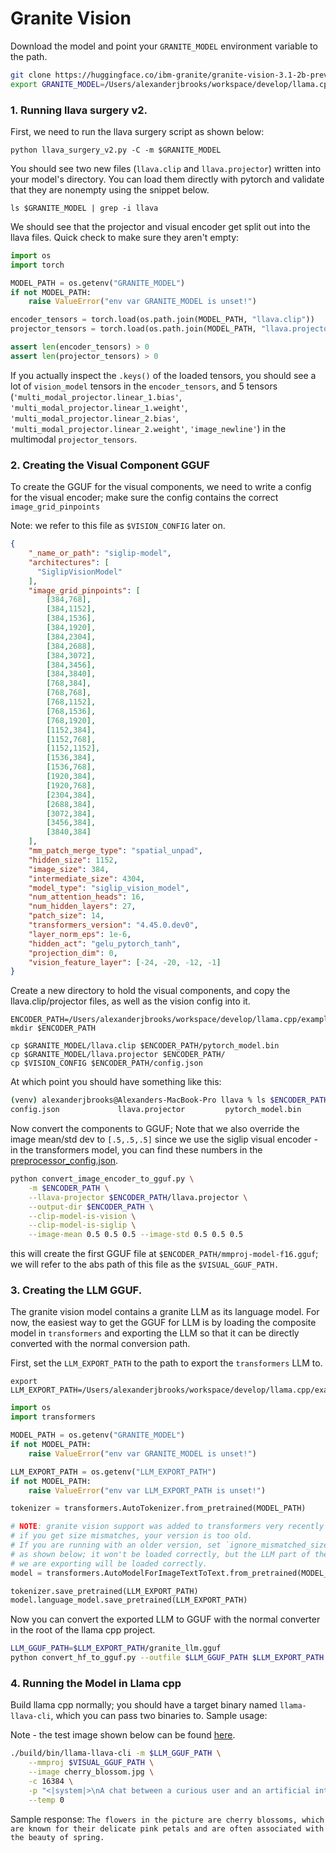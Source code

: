 # Granite Vision

Download the model and point your `GRANITE_MODEL` environment variable to the path.

```bash
git clone https://huggingface.co/ibm-granite/granite-vision-3.1-2b-preview
export GRANITE_MODEL=/Users/alexanderjbrooks/workspace/develop/llama.cpp/examples/llava/granite-vision-3.1-2b-preview
```


### 1. Running llava surgery v2.
First, we need to run the llava surgery script as shown below:

`python llava_surgery_v2.py -C -m $GRANITE_MODEL`

You should see two new files (`llava.clip` and `llava.projector`) written into your model's directory. You can load them directly with pytorch and validate that they are nonempty using the snippet below.

`ls $GRANITE_MODEL | grep -i llava`

We should see that the projector and visual encoder get split out into the llava files. Quick check to make sure they aren't empty:
```python
import os
import torch

MODEL_PATH = os.getenv("GRANITE_MODEL")
if not MODEL_PATH:
    raise ValueError("env var GRANITE_MODEL is unset!")

encoder_tensors = torch.load(os.path.join(MODEL_PATH, "llava.clip"))
projector_tensors = torch.load(os.path.join(MODEL_PATH, "llava.projector"))

assert len(encoder_tensors) > 0
assert len(projector_tensors) > 0
```

If you actually inspect the `.keys()` of the loaded tensors, you should see a lot of `vision_model` tensors in the `encoder_tensors`, and 5 tensors (`'multi_modal_projector.linear_1.bias'`, `'multi_modal_projector.linear_1.weight'`, `'multi_modal_projector.linear_2.bias'`, `'multi_modal_projector.linear_2.weight'`, `'image_newline'`) in the multimodal `projector_tensors`.


### 2. Creating the Visual Component GGUF
To create the GGUF for the visual components, we need to write a config for the visual encoder; make sure the config contains the correct `image_grid_pinpoints` 


Note: we refer to this file as `$VISION_CONFIG` later on.
```json
{
    "_name_or_path": "siglip-model",
    "architectures": [
      "SiglipVisionModel"
    ],
    "image_grid_pinpoints": [
        [384,768],
        [384,1152],
        [384,1536],
        [384,1920],
        [384,2304],
        [384,2688],
        [384,3072],
        [384,3456],
        [384,3840],
        [768,384],
        [768,768],
        [768,1152],
        [768,1536],
        [768,1920],
        [1152,384],
        [1152,768],
        [1152,1152],
        [1536,384],
        [1536,768],
        [1920,384],
        [1920,768],
        [2304,384],
        [2688,384],
        [3072,384],
        [3456,384],
        [3840,384]
    ],
    "mm_patch_merge_type": "spatial_unpad",
    "hidden_size": 1152,
    "image_size": 384,
    "intermediate_size": 4304,
    "model_type": "siglip_vision_model",
    "num_attention_heads": 16,
    "num_hidden_layers": 27,
    "patch_size": 14,
    "transformers_version": "4.45.0.dev0",
    "layer_norm_eps": 1e-6,
    "hidden_act": "gelu_pytorch_tanh",
    "projection_dim": 0,
    "vision_feature_layer": [-24, -20, -12, -1]
}
```

Create a new directory to hold the visual components, and copy the llava.clip/projector files, as well as the vision config into it.

```
ENCODER_PATH=/Users/alexanderjbrooks/workspace/develop/llama.cpp/examples/llava/visual_encoder
mkdir $ENCODER_PATH

cp $GRANITE_MODEL/llava.clip $ENCODER_PATH/pytorch_model.bin
cp $GRANITE_MODEL/llava.projector $ENCODER_PATH/
cp $VISION_CONFIG $ENCODER_PATH/config.json
```

At which point you should have something like this:
```bash
(venv) alexanderjbrooks@Alexanders-MacBook-Pro llava % ls $ENCODER_PATH 
config.json             llava.projector         pytorch_model.bin
```

Now convert the components to GGUF; Note that we also override the image mean/std dev to `[.5,.5,.5]` since we use the siglip visual encoder - in the transformers model, you can find these numbers in the [preprocessor_config.json](https://huggingface.co/ibm-granite/granite-vision-3.1-2b-preview/blob/main/preprocessor_config.json).
```bash
python convert_image_encoder_to_gguf.py \
    -m $ENCODER_PATH \
    --llava-projector $ENCODER_PATH/llava.projector \
    --output-dir $ENCODER_PATH \
    --clip-model-is-vision \
    --clip-model-is-siglip \
    --image-mean 0.5 0.5 0.5 --image-std 0.5 0.5 0.5
```

this will create the first GGUF file at `$ENCODER_PATH/mmproj-model-f16.gguf`; we will refer to the abs path of this file as the `$VISUAL_GGUF_PATH.`


### 3. Creating the LLM GGUF.
The granite vision model contains a granite LLM as its language model. For now, the easiest way to get the GGUF for LLM is by loading the composite model in `transformers` and exporting the LLM so that it can be directly converted with the normal conversion path. 

First, set the `LLM_EXPORT_PATH` to the path to export the `transformers` LLM to.
```
export LLM_EXPORT_PATH=/Users/alexanderjbrooks/workspace/develop/llama.cpp/examples/llava/granite_vision_llm
```

```python
import os
import transformers

MODEL_PATH = os.getenv("GRANITE_MODEL")
if not MODEL_PATH:
    raise ValueError("env var GRANITE_MODEL is unset!")

LLM_EXPORT_PATH = os.getenv("LLM_EXPORT_PATH")
if not MODEL_PATH:
    raise ValueError("env var LLM_EXPORT_PATH is unset!")

tokenizer = transformers.AutoTokenizer.from_pretrained(MODEL_PATH)

# NOTE: granite vision support was added to transformers very recently (4.49);
# if you get size mismatches, your version is too old.
# If you are running with an older version, set `ignore_mismatched_sizes=True`
# as shown below; it won't be loaded correctly, but the LLM part of the model that
# we are exporting will be loaded correctly.
model = transformers.AutoModelForImageTextToText.from_pretrained(MODEL_PATH, ignore_mismatched_sizes=True)

tokenizer.save_pretrained(LLM_EXPORT_PATH)
model.language_model.save_pretrained(LLM_EXPORT_PATH)
```    

Now you can convert the exported LLM to GGUF with the normal converter in the root of the llama cpp project.
```bash
LLM_GGUF_PATH=$LLM_EXPORT_PATH/granite_llm.gguf
python convert_hf_to_gguf.py --outfile $LLM_GGUF_PATH $LLM_EXPORT_PATH
```


### 4. Running the Model in Llama cpp
Build llama cpp normally; you should have a target binary named `llama-llava-cli`, which you can pass two binaries to. Sample usage:

Note - the test image shown below can be found [here](https://github-production-user-asset-6210df.s3.amazonaws.com/10740300/415512792-d90d5562-8844-4f34-a0a5-77f62d5a58b5.jpg?X-Amz-Algorithm=AWS4-HMAC-SHA256&X-Amz-Credential=AKIAVCODYLSA53PQK4ZA%2F20250221%2Fus-east-1%2Fs3%2Faws4_request&X-Amz-Date=20250221T054145Z&X-Amz-Expires=300&X-Amz-Signature=86c60be490aa49ef7d53f25d6c973580a8273904fed11ed2453d0a38240ee40a&X-Amz-SignedHeaders=host).

```bash
./build/bin/llama-llava-cli -m $LLM_GGUF_PATH \
    --mmproj $VISUAL_GGUF_PATH \
    --image cherry_blossom.jpg \
    -c 16384 \
    -p "<|system|>\nA chat between a curious user and an artificial intelligence assistant. The assistant gives helpful, detailed, and polite answers to the user's questions.\n<|user|>\n\<image>\nWhat type of flowers are in this picture?\n<|assistant|>\n" \
    --temp 0
```

Sample response: `The flowers in the picture are cherry blossoms, which are known for their delicate pink petals and are often associated with the beauty of spring.`
